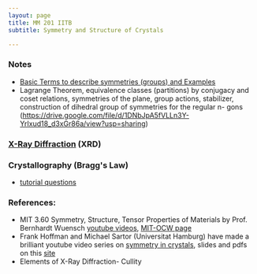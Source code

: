 ```yaml
---
layout: page
title: MM 201 IITB
subtitle: Symmetry and Structure of Crystals

---
```

### Notes
* [Basic Terms to describe symmetries (groups) and Examples](https://drive.google.com/file/d/1DKfjXo2nxufEqZzxlnJnxpQClZsUjRS9/view?usp=sharing)
* Lagrange Theorem, equivalence classes (partitions) by conjugacy and coset relations, symmetries of the plane, group actions, stabilizer, construction of dihedral group of symmetries for the regular n- gons (https://drive.google.com/file/d/1DNbJpA5fVLLn3Y-YrIxud18_d3xGr86a/view?usp=sharing)

### [X-Ray Diffraction](https://docs.google.com/document/d/e/2PACX-1vTUdsMtJZup_UxwzmE6D_7IZ6OCdfQRd_L3QZ6UBVHo97fCKjHkJtMih3KQ8AbofF1PYqOkYHEJwctR/pub) (XRD)

### Crystallography (Bragg's Law)
* [tutorial questions](https://docs.google.com/document/d/e/2PACX-1vTogJSfHCfKzlU1-TobYx6BvvW94SlSoxTw7lXiI-sYdYuNVTNaxiaAyLznlJxVvuFQ_gD78J09oyMP/pub)



### References: 
* MIT 3.60 Symmetry, Structure, Tensor Properties of Materials by Prof. Bernhardt Wuensch [youtube videos](https://youtu.be/vT_6DlaHcWQ), [MIT-OCW page](http://ocw.mit.edu/3-60F05)
* Frank Hoffman and Michael Sartor (Universitat Hamburg) have made a brilliant youtube video series on [symmetry in crystals](https://youtu.be/aB7PUoPxjAM), slides and pdfs on this [site](https://crystalsymmetry.wordpress.com/yt/)
* Elements of X-Ray Diffraction- Cullity
